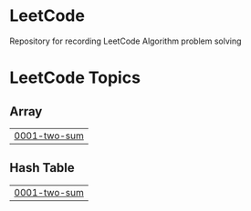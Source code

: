# LeetCode
Repository for recording LeetCode Algorithm problem solving

<!---LeetCode Topics Start-->
# LeetCode Topics
## Array
|  |
| ------- |
| [0001-two-sum](https://github.com/MANGRYANG/LeetCode/tree/master/0001-two-sum) |
## Hash Table
|  |
| ------- |
| [0001-two-sum](https://github.com/MANGRYANG/LeetCode/tree/master/0001-two-sum) |
<!---LeetCode Topics End-->